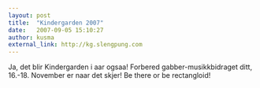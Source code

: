 ```yaml
---
layout: post
title:  "Kindergarden 2007"
date:   2007-09-05 15:10:27
author: kusma
external_link: http://kg.slengpung.com
---
```

Ja, det blir Kindergarden i aar ogsaa! Forbered gabber-musikkbidraget
ditt, 16.-18. November er naar det skjer! Be there or be rectangloid!

